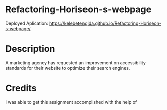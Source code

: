 # Refactoring-Horiseon-s-webpage

Deployed Aplication: https://kelebetengida.github.io/Refactoring-Horiseon-s-webpage/

# Description 

A marketing agency has requested an improvement on accessibility standards for their website to optimize their search engines.

# Credits 

I was able to get this assignment accomplished with the help of 
